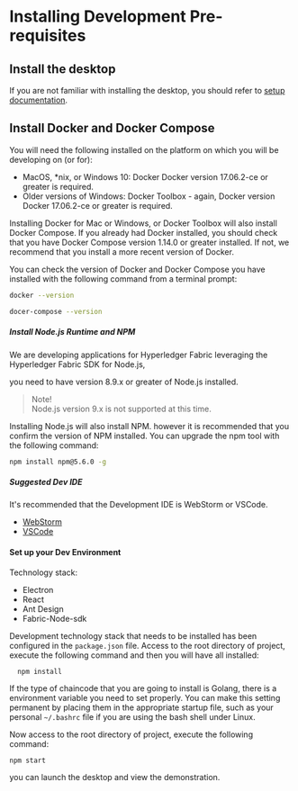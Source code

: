 # Installing Development Pre-requisites

## Install the desktop

If you are not familiar with installing the desktop, you should refer to [setup documentation](setup-En.md).

## Install Docker and Docker Compose

You will need the following installed on the platform on which you will be developing on (or for):

* MacOS, *nix, or Windows 10: Docker Docker version 17.06.2-ce or greater is required.
* Older versions of Windows: Docker Toolbox - again, Docker version Docker 17.06.2-ce or greater is required.

Installing Docker for Mac or Windows, or Docker Toolbox will also install Docker Compose. If you already had Docker 
installed, you should check that you have Docker Compose version 1.14.0 or greater installed. If not, we recommend that 
you install a more recent version of Docker.

You can check the version of Docker and Docker Compose you have installed with the following command from a terminal prompt:

```bash
docker --version

docer-compose --version

```

##### Install Node.js Runtime and NPM

We are developing applications for Hyperledger Fabric leveraging the Hyperledger Fabric SDK for Node.js, 

you need to have version 8.9.x or greater of Node.js installed.

>  Note!  <br />
>  Node.js version 9.x is not supported at this time.

Installing Node.js will also install NPM. however it is recommended that you confirm the version of NPM installed. 
You can upgrade the npm tool with the following command:
```bash
npm install npm@5.6.0 -g
```

##### Suggested  Dev IDE

It's recommended that the Development IDE is WebStorm or VSCode.

- [WebStorm](https://www.jetbrains.com/webstorm/)
- [VSCode](https://code.visualstudio.com)

#### Set up your Dev Environment

Technology stack:

- Electron
- React
- Ant Design
- Fabric-Node-sdk

Development technology stack that needs to be installed has been configured in the `package.json` file.
Access to the root directory of project, execute the following command and then you will have all installed:
```
  npm install
```

If the type of chaincode that you are going to install is Golang, there is a environment variable you need 
to set properly. You can make this setting permanent by placing them in the appropriate startup file, 
such as your personal `~/.bashrc` file if you are using the bash shell under Linux.

Now access to the root directory of project, execute the following command:
```bash
npm start
```

you can launch the desktop and view the demonstration. 
